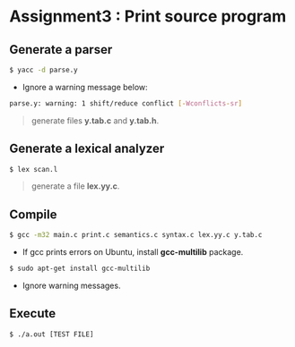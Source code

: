 # Assignment3 : Print source program

## Generate a parser

```sh
$ yacc -d parse.y
```

* Ignore a warning message below:

```sh
parse.y: warning: 1 shift/reduce conflict [-Wconflicts-sr]
```

> generate files __y.tab.c__ and __y.tab.h__.

## Generate a lexical analyzer

```sh
$ lex scan.l
```

> generate a file __lex.yy.c__.

## Compile

```sh
$ gcc -m32 main.c print.c semantics.c syntax.c lex.yy.c y.tab.c
```

* If gcc prints errors on Ubuntu, install __gcc-multilib__ package.

```sh
$ sudo apt-get install gcc-multilib
```

* Ignore warning messages.

## Execute

```sh
$ ./a.out [TEST FILE]
```
